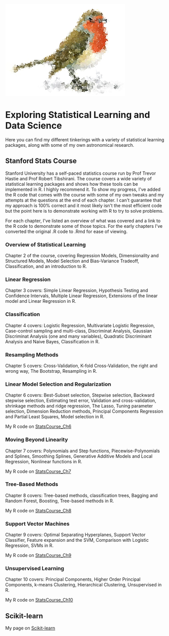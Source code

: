 ![logo](/images/clanrobin_logo.jpg)
# Exploring Statistical Learning and Data Science
Here you can find my different tinkerings with a variety of statistical learning packages, along with some of my own astronomical research.

## Stanford Stats Course
Stanford University has a self-paced statistics course run by Prof Trevor Hastie and Prof Robert Tibshirani.
The course covers a wide variety of statistical learning packages and shows how these tools can be implemented in R. I highly recommend it. To show my progress, I've added the R code that comes with the course with some of my own tweaks and my attempts at the questions at the end of each chapter. I can't guarantee that my approach is 100% correct and it most likely isn't the most efficient code but the point here is to demonstrate working with R to try to solve problems.

For each chapter, I've listed an overview of what was covered and a link to the R code to demonstrate some of those topics. For the early chapters I've converted the original .R code to .Rmd for ease of viewing.

### Overview of Statistical Learning
Chapter 2 of the course, covering Regression Models, Dimensionality and Structured Models, Model Selection and Bias-Variance Tradeoff, Classification, and an introduction to R.
<!-- My R code on [StatsCourse_Ch2](/docs/ch2.html) -->

### Linear Regression
Chapter 3 covers: Simple Linear Regression, Hypothesis Testing and Confidence Intervals, Multiple Linear Regression, Extensions of the linear model and Linear Regression in R.
<!-- My R code on [StatsCourse_Ch3](/docs/ch3.html) -->

### Classification
Chapter 4 covers: Logistic Regression, Multivariate Logistic Regression, Case-control sampling and multi-class, Discriminat Analysis, Gaussian Discriminat Analysis (one and many variables), Quadratic Discriminant Analysis and Naive Bayes, Classification in R.
<!-- My R code on [StatsCourse_Ch4](/docs/ch4.html) -->

### Resampling Methods
Chapter 5 covers: Cross-Validation, K-fold Cross-Validation, the right and wrong way, The Bootstrap, Resampling in R.
<!-- My R code on [StatsCourse_Ch5](/docs/ch5.html) -->

### Linear Model Selection and Regularization
Chapter 6 covers: Best-Subset selection, Stepwise selection, Backward stepwise selection, Estimating test error, Validation and cross-validation, shrinkage methods and ridge regression, The Lasso, Tuning parameter selection, Dimension Reduction methods, Principal Components Regression and Partial Least Squares, Model selection in R.

My R code on [StatsCourse_Ch6](/docs/ch6.html)

### Moving Beyond Linearity
Chapter 7 covers: Polynomials and Step functions, Piecewise-Polynomials and Splines, Smoothing Splines, Generative Additive Models and Local Regression, Nonlinear functions in R.

My R code on [StatsCourse_Ch7](/docs/ch7.html)

### Tree-Based Methods
Chapter 8 covers: Tree-based methods, classification trees, Bagging and Random Forest, Boosting, Tree-based methods in R.

My R code on [StatsCourse_Ch8](/docs/ch8.html)

### Support Vector Machines
Chapter 9 covers: Optimal Separating Hyperplanes, Support Vector Classifier, Feature expansion and the SVM, Comparison with Logistic Regression, SVMs in R.

My R code on [StatsCourse_Ch9](/docs/ch9.html)

### Unsupervised Learning
Chapter 10 covers: Principal Components, Higher Order Principal Components, k-means Clustering, Hierarchical Clustering, Unsupervised in R.

My R code on [StatsCourse_Ch10](/docs/ch10.html)

## Scikit-learn
My page on [Scikit-learn](/scikit-learn/scikit-learn.md) 

<!--
[scikit-learn](scikit-learn.org)

Let's start with the Scikit-learn routines, to be honest, I tried skimming ahead on these examples just so I could run some code but ended up, very quickly, having no idea what was going on. So let's try and pull all the pieces together.



## The Iris dataset: 
### [data and plots](]http://scikit-learn.org/stable/auto_examples/datasets/plot_iris_dataset.html)
So this dataset is used to show primarily how Support Vector Machines are good at finding and identifying sub-groups within a given dataset. In this example, based on the properties of three different types of Irises, SVMs are able to find a robust way to determine which Iris is which.

So scikit-learn tries to teach us something about SVM's here, so let's have a look at what is going on.

To start with let's fiddle a bit with the plots which just present the data (see link in "data and plots").
The first bit plots the physical parameters being measured, namely Sepal and Petal length and width in centimetres (as best as I can guess). The Sepal, for those curious, is bascially the bud casing of the flower that folds back when the flower blooms and the petals appear.

#### Petal data plots
![Petals](/images/Iris_petals_dimension.png)

#### Sepal data plots
![Petals](/images/Iris_sepals_dimension.png)

#### Principal Component Analysis Eigenvectors
![Petals](/images/Iris_PCA_directions.png)

On the scikit-learn page, they only plot the Sepal data which does show that the red points are distinct from the grey and orange ones but not as clearly as can be seen in the Petal data. So it is good we had a look to see whether determining a "red" type of Iris is really challenging or not.

From the first steps of the PCA analysis we can see that there is a plane which provides a fairly good separation between "grey" and "orange" irises. Let's see if we can explore that a bit further.

## The digits dataset: 
### [data and examples](]http://scikit-learn.org/stable/auto_examples/classification/plot_digits_classification.html#)
The other dataset is used to show how machine learning can help you classify something like handwritten numbers and identify which number you think it might be. 

-->

<!--
### Markdown

Markdown is a lightweight and easy-to-use syntax for styling your writing. It includes conventions for

```markdown
Syntax highlighted code block

# Header 1
## Header 2
### Header 3

- Bulleted
- List

1. Numbered
2. List

**Bold** and _Italic_ and `Code` text

[Link](url) and ![Image](src)
```

For more details see [GitHub Flavored Markdown](https://guides.github.com/features/mastering-markdown/).

### Jekyll Themes

Your Pages site will use the layout and styles from the Jekyll theme you have selected in your [repository settings](https://github.com/clanrobin/clanrobin.github.io/settings). The name of this theme is saved in the Jekyll `_config.yml` configuration file.

### Support or Contact

Having trouble with Pages? Check out our [documentation](https://help.github.com/categories/github-pages-basics/) or [contact support](https://github.com/contact) and we’ll help you sort it out.
-->
